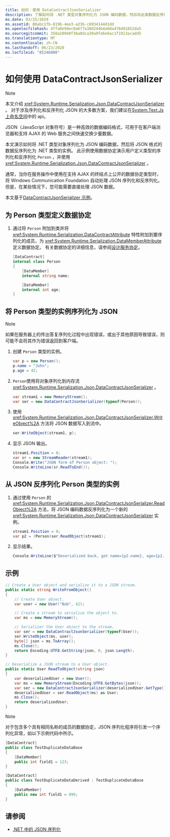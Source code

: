 ```yaml
---
title: 如何：使用 DataContractJsonSerializer
description: 了解如何将 .NET 类型对象序列化为 JSON 编码数据，然后将此类数据反序列化为 .NET 类型的实例。
ms.date: 03/25/2019
ms.assetid: 88abc1fb-8196-4ee3-a23b-c6934144d1dd
ms.openlocfilehash: 4ffa0e9dec0a677a38d244b4a0da476d91852da5
ms.sourcegitcommit: 358a28048f36a8dca39a9fe6e6ac1f1913acadd5
ms.translationtype: MT
ms.contentlocale: zh-CN
ms.lasthandoff: 06/23/2020
ms.locfileid: "85246800"
---
```

# <a name="how-to-use-datacontractjsonserializer"></a>如何使用 DataContractJsonSerializer

> [!NOTE]
> 本文介绍 <xref:System.Runtime.Serialization.Json.DataContractJsonSerializer> 。 对于涉及序列化和反序列化 JSON 的大多数方案，我们建议在[System.Text.Js上命名空间](../../../standard/serialization/system-text-json-overview.md)中的 api。

JSON（JavaScript 对象符号）是一种高效的数据编码格式，可用于在客户端浏览器和支持 AJAX 的 Web 服务之间快速交换少量数据。

本文演示如何将 .NET 类型对象序列化为 JSON 编码数据，然后将 JSON 格式的数据反序列化为 .NET 类型的实例。 此示例使用数据协定演示用户定义类型的序列化和反序列化 `Person` ，并使用 <xref:System.Runtime.Serialization.Json.DataContractJsonSerializer> 。

通常，当你在服务操作中使用在支持 AJAX 的终结点上公开的数据协定类型时，将 Windows Communication Foundation 自动处理 JSON 序列化和反序列化。 但是，在某些情况下，您可能需要直接处理 JSON 数据。

本文基于[DataContractJsonSerializer 示例](../samples/json-serialization.md)。

## <a name="to-define-the-data-contract-for-a-person-type"></a>为 Person 类型定义数据协定

1. 通过将 `Person` 附加到类并将 <xref:System.Runtime.Serialization.DataContractAttribute> 特性附加到要序列化的成员，为 <xref:System.Runtime.Serialization.DataMemberAttribute> 定义数据协定。 有关数据协定的详细信息，请参阅[设计服务协定](../designing-service-contracts.md)。

    ```csharp
    [DataContract]
    internal class Person
    {
        [DataMember]
        internal string name;

        [DataMember]
        internal int age;
    }
    ```

## <a name="to-serialize-an-instance-of-type-person-to-json"></a>将 Person 类型的实例序列化为 JSON

> [!NOTE]
> 如果在服务器上的传出答复序列化过程中出现错误，或出于其他原因导致错误，则可能不会将其作为错误返回到客户端。

1. 创建 `Person` 类型的实例。

    ```csharp
    var p = new Person();
    p.name = "John";
    p.age = 42;
    ```

2. `Person`使用将对象序列化到内存流 <xref:System.Runtime.Serialization.Json.DataContractJsonSerializer> 。

    ```csharp
    var stream1 = new MemoryStream();
    var ser = new DataContractJsonSerializer(typeof(Person));
    ```

3. 使用 <xref:System.Runtime.Serialization.Json.DataContractJsonSerializer.WriteObject%2A> 方法将 JSON 数据写入到流中。

    ```csharp
    ser.WriteObject(stream1, p);
    ```

4. 显示 JSON 输出。

    ```csharp
    stream1.Position = 0;
    var sr = new StreamReader(stream1);
    Console.Write("JSON form of Person object: ");
    Console.WriteLine(sr.ReadToEnd());
    ```

## <a name="to-deserialize-an-instance-of-type-person-from-json"></a>从 JSON 反序列化 Person 类型的实例

1. 通过使用 `Person` 的 <xref:System.Runtime.Serialization.Json.DataContractJsonSerializer.ReadObject%2A> 方法，将 JSON 编码数据反序列化为一个新的 <xref:System.Runtime.Serialization.Json.DataContractJsonSerializer> 实例。

    ```csharp
    stream1.Position = 0;
    var p2 = (Person)ser.ReadObject(stream1);
    ```

2. 显示结果。

    ```csharp
    Console.WriteLine($"Deserialized back, got name={p2.name}, age={p2.age}");
    ```

## <a name="example"></a>示例

```csharp
// Create a User object and serialize it to a JSON stream.
public static string WriteFromObject()
{
    // Create User object.
    var user = new User("Bob", 42);

    // Create a stream to serialize the object to.
    var ms = new MemoryStream();

    // Serializer the User object to the stream.
    var ser = new DataContractJsonSerializer(typeof(User));
    ser.WriteObject(ms, user);
    byte[] json = ms.ToArray();
    ms.Close();
    return Encoding.UTF8.GetString(json, 0, json.Length);
}

// Deserialize a JSON stream to a User object.
public static User ReadToObject(string json)
{
    var deserializedUser = new User();
    var ms = new MemoryStream(Encoding.UTF8.GetBytes(json));
    var ser = new DataContractJsonSerializer(deserializedUser.GetType());
    deserializedUser = ser.ReadObject(ms) as User;
    ms.Close();
    return deserializedUser;
}
```

> [!NOTE]
> 对于包含多个具有相同名称的成员的数据协定，JSON 序列化程序将引发一个序列化异常，如以下示例代码中所示。

```csharp
[DataContract]
public class TestDuplicateDataBase
{
    [DataMember]
    public int field1 = 123;
}

[DataContract]
public class TestDuplicateDataDerived : TestDuplicateDataBase
{
    [DataMember]
    public new int field1 = 999;
}
```

## <a name="see-also"></a>请参阅

- [.NET 中的 JSON 序列化](../../../standard/serialization/system-text-json-overview.md)
